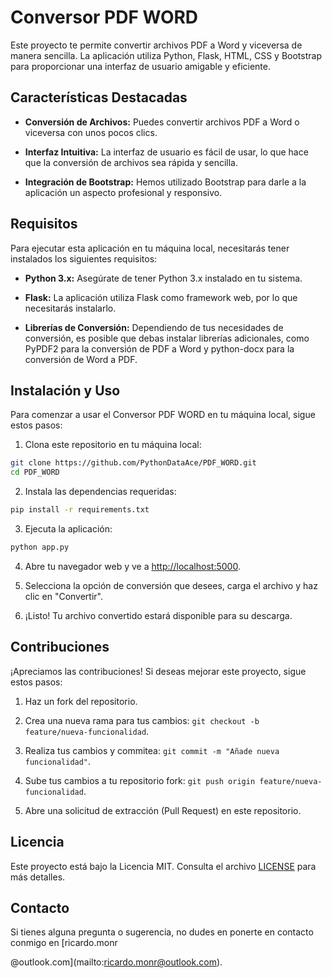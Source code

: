 # Conversor PDF WORD

Este proyecto te permite convertir archivos PDF a Word y viceversa de manera sencilla. La aplicación utiliza Python, Flask, HTML, CSS y Bootstrap para proporcionar una interfaz de usuario amigable y eficiente.

## Características Destacadas

- **Conversión de Archivos:** Puedes convertir archivos PDF a Word o viceversa con unos pocos clics.

- **Interfaz Intuitiva:** La interfaz de usuario es fácil de usar, lo que hace que la conversión de archivos sea rápida y sencilla.

- **Integración de Bootstrap:** Hemos utilizado Bootstrap para darle a la aplicación un aspecto profesional y responsivo.

## Requisitos

Para ejecutar esta aplicación en tu máquina local, necesitarás tener instalados los siguientes requisitos:

- **Python 3.x:** Asegúrate de tener Python 3.x instalado en tu sistema.

- **Flask:** La aplicación utiliza Flask como framework web, por lo que necesitarás instalarlo.

- **Librerías de Conversión:** Dependiendo de tus necesidades de conversión, es posible que debas instalar librerías adicionales, como PyPDF2 para la conversión de PDF a Word y python-docx para la conversión de Word a PDF.

## Instalación y Uso

Para comenzar a usar el Conversor PDF WORD en tu máquina local, sigue estos pasos:

1. Clona este repositorio en tu máquina local:

```bash
git clone https://github.com/PythonDataAce/PDF_WORD.git
cd PDF_WORD
```

2. Instala las dependencias requeridas:

```bash
pip install -r requirements.txt
```

3. Ejecuta la aplicación:

```bash
python app.py
```

4. Abre tu navegador web y ve a [http://localhost:5000](http://localhost:5000).

5. Selecciona la opción de conversión que desees, carga el archivo y haz clic en "Convertir".

6. ¡Listo! Tu archivo convertido estará disponible para su descarga.

## Contribuciones

¡Apreciamos las contribuciones! Si deseas mejorar este proyecto, sigue estos pasos:

1. Haz un fork del repositorio.

2. Crea una nueva rama para tus cambios: `git checkout -b feature/nueva-funcionalidad`.

3. Realiza tus cambios y commitea: `git commit -m "Añade nueva funcionalidad"`.

4. Sube tus cambios a tu repositorio fork: `git push origin feature/nueva-funcionalidad`.

5. Abre una solicitud de extracción (Pull Request) en este repositorio.

## Licencia

Este proyecto está bajo la Licencia MIT. Consulta el archivo [LICENSE](LICENSE) para más detalles.

## Contacto

Si tienes alguna pregunta o sugerencia, no dudes en ponerte en contacto conmigo en [ricardo.monr

@outlook.com](mailto:ricardo.monr@outlook.com).

```

```
